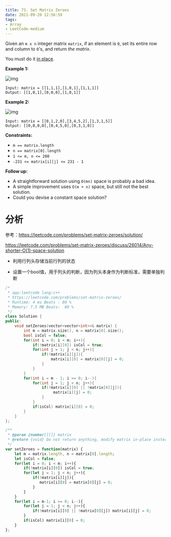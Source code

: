 ```yaml
---
title: 73. Set Matrix Zeroes
date: 2021-09-20 12:56:59
tags:
- Array
- LeetCode-medium
---
```


Given an `m x n` integer matrix `matrix`, if an element is `0`, set its entire row and column to `0`'s, and return *the matrix*.

You must do it [in place](https://en.wikipedia.org/wiki/In-place_algorithm).

 <!-- more -->

**Example 1:**

![img](https://assets.leetcode.com/uploads/2020/08/17/mat1.jpg)

```
Input: matrix = [[1,1,1],[1,0,1],[1,1,1]]
Output: [[1,0,1],[0,0,0],[1,0,1]]
```

**Example 2:**

![img](https://assets.leetcode.com/uploads/2020/08/17/mat2.jpg)

```
Input: matrix = [[0,1,2,0],[3,4,5,2],[1,3,1,5]]
Output: [[0,0,0,0],[0,4,5,0],[0,3,1,0]]
```

 

**Constraints:**

- `m == matrix.length`
- `n == matrix[0].length`
- `1 <= m, n <= 200`
- `-231 <= matrix[i][j] <= 231 - 1`

 

**Follow up:**

- A straightforward solution using `O(mn)` space is probably a bad idea.
- A simple improvement uses `O(m + n)` space, but still not the best solution.
- Could you devise a constant space solution?

# 分析

参考：https://leetcode.com/problems/set-matrix-zeroes/solution/

https://leetcode.com/problems/set-matrix-zeroes/discuss/26014/Any-shorter-O(1)-space-solution

- 利用行列头存储当前行列的状态

- 设置一个bool值，用于列头的判断，因为列头本身作为判断标准，需要单独判断

```c++
/*
 * app:leetcode lang:c++
 * https://leetcode.com/problems/set-matrix-zeroes/
 * Runtime: 4 ms Beats : 80 %
 * Memory: 7.5 MB Beats:  80 %
 */
class Solution {
public:
    void setZeroes(vector<vector<int>>& matrix) {
        int m = matrix.size(), n = matrix[0].size();
        bool isCol = false;
        for(int i = 0; i < m; i++){
            if(!matrix[i][0]) isCol = true;
            for(int j = 1; j < n; j++){
                if(!matrix[i][j]){
                    matrix[i][0] = matrix[0][j] = 0;
                }
            }
        }
        for(int i = m - 1; i >= 0; i--){
            for(int j = 1; j < n; j++){
                if(!matrix[i][0] || !matrix[0][j]){
                     matrix[i][j] = 0;
                }
            }
            if(isCol) matrix[i][0] = 0;
        }
    }
};
```



```javascript
/**
 * @param {number[][]} matrix
 * @return {void} Do not return anything, modify matrix in-place instead.
 */
var setZeroes = function(matrix) {
    let m = matrix.length, n = matrix[0].length;
    let isCol = false;
    for(let i = 0; i < m; i++){
        if(!matrix[i][0]) isCol = true;
        for(let j = 1; j < n; j++){
            if(!matrix[i][j]){
               matrix[i][0] = matrix[0][j] = 0;
            }
        }
    }
    for(let i = m-1; i >= 0; i--){
        for(let j = 1; j < n; j++){
            if(!matrix[i][0] || !matrix[0][j]) matrix[i][j] = 0;
        }
        if(isCol) matrix[i][0] = 0;
    }
};
```

